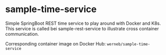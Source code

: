 # sample-time-service
Simple SpringBoot REST time service to play around with Docker and K8s. This service is called bei sample-rest-service to illustrate cross container communication.

Corresponding container image on Docker Hub: `werneb/sample-time-service`